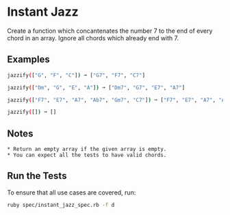 # Instant Jazz

Create a function which concantenates the number 7 to the end of every chord in an array. Ignore all chords which already end with 7.

## Examples

```bash
jazzify(["G", "F", "C"]) ➞ ["G7", "F7", "C7"]

jazzify(["Dm", "G", "E", "A"]) ➞ ["Dm7", "G7", "E7", "A7"]

jazzify(["F7", "E7", "A7", "Ab7", "Gm7", "C7"]) ➞ ["F7", "E7", "A7", "Ab7", "Gm7", "C7"]

jazzify([]) ➞ []
```

## Notes

    * Return an empty array if the given array is empty.
    * You can expect all the tests to have valid chords.

## Run the Tests
To ensure that all use cases are covered, run:
```bash
ruby spec/instant_jazz_spec.rb -f d
```